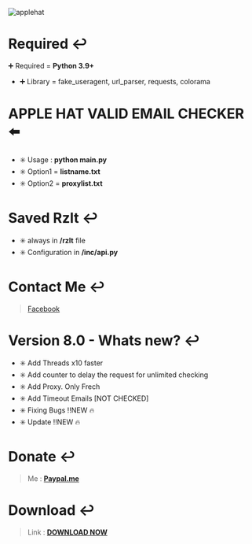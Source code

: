 ![applehat](https://i.imgur.com/FrTqRpq.png)

# Required :leftwards_arrow_with_hook:	
:heavy_plus_sign:	 Required = **Python 3.9+** 
- :heavy_plus_sign:	 Library = fake_useragent, url_parser, requests, colorama
# APPLE HAT VALID EMAIL CHECKER :arrow_left:	
- :eight_spoked_asterisk:		 Usage : **python main.py**
- :eight_spoked_asterisk:		 Option1 = **listname.txt**
- :eight_spoked_asterisk:		 Option2 = **proxylist.txt**
# Saved Rzlt :leftwards_arrow_with_hook:
- :eight_spoked_asterisk:	 always in **/rzlt** file 
- :eight_spoked_asterisk:	 Configuration in **/inc/api.py**
# Contact Me :leftwards_arrow_with_hook:	
> [Facebook](https://facebook.com/name.path)
# Version 8.0 - Whats new? :leftwards_arrow_with_hook:	
- :eight_spoked_asterisk:	 Add Threads x10 faster
- :eight_spoked_asterisk:	 Add counter to delay the request for unlimited checking
- :eight_spoked_asterisk:	 Add Proxy. Only Frech 
- :eight_spoked_asterisk:	 Add Timeout Emails [NOT CHECKED]
- :eight_spoked_asterisk:	 Fixing Bugs !!NEW :fire:	 
- :eight_spoked_asterisk:	 Update !!NEW :fire:	 
# Donate :leftwards_arrow_with_hook:	
> Me : **[Paypal.me](https://paypal.me/wecandoittogheter)**
# Download :leftwards_arrow_with_hook:	
> Link : **[DOWNLOAD NOW](https://anonfiles.com/5cPft943u4/AppleHAT_zip)**
